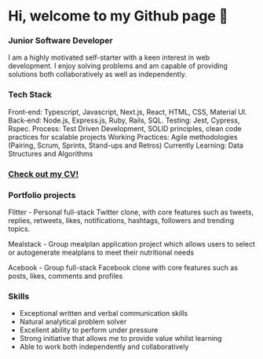 # Hi, welcome to my Github page 👋

### Junior Software Developer

I am a highly motivated self-starter with a keen interest in web development. I enjoy solving problems and am capable of providing solutions both collaboratively as well as independently. 

### Tech Stack

Front-end: Typescript, Javascript, Next.js, React, HTML, CSS, Material UI.
Back-end: Node.js, Express.js, Ruby, Rails, SQL.
Testing: Jest, Cypress, Rspec. 
Process: Test Driven Development, SOLID principles, clean code practices for scalable projects
Working Practices: Agile methodologies (Pairing, Scrum, Sprints, Stand-ups and Retros) 
Currently Learning: Data Structures and Algorithms 

### [Check out my CV!](https://github.com/emanfolo/cv)

### Portfolio projects

Flitter - Personal full-stack Twitter clone, with core features such as tweets, replies, retweets, likes, notifications, hashtags, followers and trending topics.

Mealstack - Group mealplan application project which allows users to select or autogenerate mealplans to meet their nutritional needs

Acebook - Group full-stack Facebook clone with core features such as posts, likes, comments and profiles

### Skills 

- Exceptional written and verbal communication skills
- Natural analytical problem solver
- Excellent ability to perform under pressure
- Strong initiative that allows me to provide value whilst learning 
- Able to work both independently and collaboratively 

<!--
**emanfolo/emanfolo** is a ✨ _special_ ✨ repository because its `README.md` (this file) appears on your GitHub profile.

Here are some ideas to get you started:

- 🔭 I’m currently working on ...
- 🌱 I’m currently learning ...
- 👯 I’m looking to collaborate on ...
- 🤔 I’m looking for help with ...
- 💬 Ask me about ...
- 📫 How to reach me: ...
- 😄 Pronouns: ...
- ⚡ Fun fact: ...
-->

